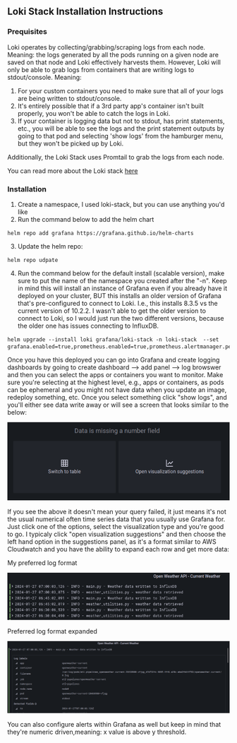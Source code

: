 ## Loki Stack Installation Instructions

### Prequisites

Loki operates by collecting/grabbing/scraping logs from each node. Meaning: the logs generated by all the pods running on a given node are saved on that node and Loki effectively harvests them. However, Loki will only be able to grab logs from containers that are writing logs to stdout/console. Meaning:

1) For your custom containers you need to make sure that all of your logs are being written to stdout/console. 
2) It's entirely possible that if a 3rd party app's container isn't built properly, you won't be able to catch the logs in Loki. 
3) If your container is logging data but not to stdout, has print statements, etc., you will be able to see the logs and the print statement outputs by going to that pod and selecting 'show logs' from the hamburger menu, but they won't be picked up by Loki. 

Additionally, the Loki Stack uses Promtail to grab the logs from each node. 

You can read more about the Loki stack [here](https://grafana.com/docs/loki/latest/)

### Installation 

1) Create a namespace, I used loki-stack, but you can use anything you'd like 
2) Run the command below to add the helm chart 
```
helm repo add grafana https://grafana.github.io/helm-charts
```
3) Update the helm repo:
~~~
helm repo udpate
~~~

4) Run the command below for the default install (scalable version), make sure to put the name of the namespace you created after the "-n". Keep in mind this will install an instance of Grafana even if you already have it deployed on your cluster, BUT this installs an older version of Grafana that's pre-configured to connect to Loki. I.e., this installs 8.3.5 vs the current version of 10.2.2. I wasn't able to get the older version to connect to Loki, so I would just run the two different versions, because the older one has issues connecting to InfluxDB. 

```
helm upgrade --install loki grafana/loki-stack -n loki-stack  --set grafana.enabled=true,prometheus.enabled=true,prometheus.alertmanager.persistentVolume.enabled=false,prometheus.server.persistentVolume.enabled=false,loki.persistence.enabled=true,loki.persistence.storageClassName=longhorn,loki.persistence.size=20G
```

Once you have this deployed you can go into Grafana and create logging dashboards by going to create dashboard --> add panel --> log browswer  and then you can select the apps or containers you want to monitor. Make sure you're selecting at the highest level, e.g., apps or containers, as pods can be ephemeral and you might not have data when you update an image, redeploy something, etc. Once you select something click "show logs", and you'll either see data write away or will see a screen that looks similar to the below:

![Loki-Grafana Numerical](../images/loki_numerical_missing.png)

If you see the above it doesn't mean your query failed, it just means it's not the usual numerical often time series data that you usually use Grafana for. Just click one of the options, select the visualization type and you're good to go. I typicaly click "open visualization suggestions" and then choose the left hand option in the suggestions panel, as it's a format similar to AWS Cloudwatch and you have the ability to expand each row and get more data:

My preferred log format

![Loki-Grafana Numerical](../images/log_example.png)

Preferred log format expanded 

![Loki-Grafana Numerical](../images/expanded_log.png)

You can also configure alerts within Grafana as well but keep in mind that they're numeric driven,meaning: x value is above y threshold. 